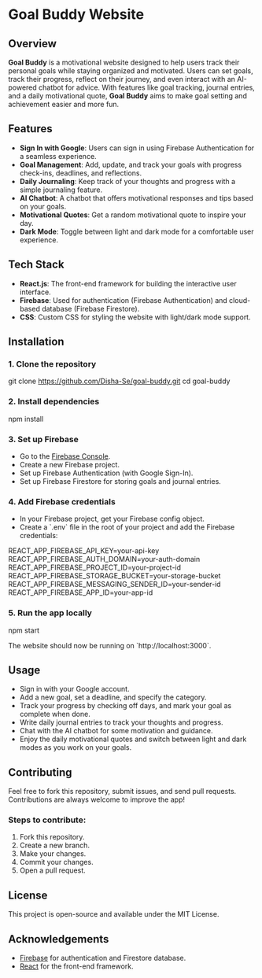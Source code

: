 
# Goal Buddy Website

## Overview
**Goal Buddy** is a motivational website designed to help users track their personal goals while staying organized and motivated. Users can set goals, track their progress, reflect on their journey, and even interact with an AI-powered chatbot for advice. With features like goal tracking, journal entries, and a daily motivational quote, **Goal Buddy** aims to make goal setting and achievement easier and more fun.

## Features
- **Sign In with Google**: Users can sign in using Firebase Authentication for a seamless experience.
- **Goal Management**: Add, update, and track your goals with progress check-ins, deadlines, and reflections.
- **Daily Journaling**: Keep track of your thoughts and progress with a simple journaling feature.
- **AI Chatbot**: A chatbot that offers motivational responses and tips based on your goals.
- **Motivational Quotes**: Get a random motivational quote to inspire your day.
- **Dark Mode**: Toggle between light and dark mode for a comfortable user experience.

## Tech Stack
- **React.js**: The front-end framework for building the interactive user interface.
- **Firebase**: Used for authentication (Firebase Authentication) and cloud-based database (Firebase Firestore).
- **CSS**: Custom CSS for styling the website with light/dark mode support.

## Installation

### 1. Clone the repository

git clone https://github.com/Disha-Se/goal-buddy.git
cd goal-buddy


### 2. Install dependencies

npm install


### 3. Set up Firebase
- Go to the [Firebase Console](https://console.firebase.google.com/).
- Create a new Firebase project.
- Set up Firebase Authentication (with Google Sign-In).
- Set up Firebase Firestore for storing goals and journal entries.

### 4. Add Firebase credentials
- In your Firebase project, get your Firebase config object.
- Create a \`.env\` file in the root of your project and add the Firebase credentials:

REACT_APP_FIREBASE_API_KEY=your-api-key
REACT_APP_FIREBASE_AUTH_DOMAIN=your-auth-domain
REACT_APP_FIREBASE_PROJECT_ID=your-project-id
REACT_APP_FIREBASE_STORAGE_BUCKET=your-storage-bucket
REACT_APP_FIREBASE_MESSAGING_SENDER_ID=your-sender-id
REACT_APP_FIREBASE_APP_ID=your-app-id


### 5. Run the app locally

npm start

The website should now be running on \`http://localhost:3000\`.

## Usage
- Sign in with your Google account.
- Add a new goal, set a deadline, and specify the category.
- Track your progress by checking off days, and mark your goal as complete when done.
- Write daily journal entries to track your thoughts and progress.
- Chat with the AI chatbot for some motivation and guidance.
- Enjoy the daily motivational quotes and switch between light and dark modes as you work on your goals.

## Contributing
Feel free to fork this repository, submit issues, and send pull requests. Contributions are always welcome to improve the app!

### Steps to contribute:
1. Fork this repository.
2. Create a new branch.
3. Make your changes.
4. Commit your changes.
5. Open a pull request.

## License
This project is open-source and available under the MIT License.

## Acknowledgements
- [Firebase](https://firebase.google.com/) for authentication and Firestore database.
- [React](https://reactjs.org/) for the front-end framework.
